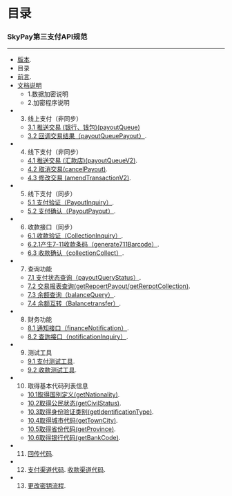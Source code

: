 # 目录

### SkyPay第三支付API规范

_________________

- [版本](./Version1.md).
- 目录
- [前言](./preface.md).
- [文档说明](./APIdocumentationdescription.md)
  - 1.数据加密说明
  - 2.加密程序说明
- 3. 线上支付（非同步）
  - [3.1 推送交易 (银行、钱包)(payoutQueue)](./onlinepayment/payoutQueue.md)
  - [3.2 回调交易结果（payoutQueuePayout）](./onlinepayment/payoutQueuePayout.md).
- 4. 线下支付（非同步）
  - [4.1 推送交易 (汇款店)(payoutQueueV2)](./onlinepayment/payoutQueueV2.md).
  - [4.2 取消交易(cancelPayout)](./onlinepayment/cancelPayout.md).
  - [4.3 修改交易 (amendTransactionV2)](./onlinepayment/amendTransactionV2.md).
- 5. 线下支付（同步）
  - [5.1 支付验证（PayoutInquiry）](./Offlinepayment/PayoutInquiry.md).
  - [5.2 支付确认（PayoutPayout）](./Offlinepayment/PayoutPayout.md).
- 6. 收款接口（同步）
  - [6.1 收款验证（CollectionInquiry）](./Offlinepayment/CollectionInquiry.md).
  - [6.2.1产生7-11收款条码（generate711Barcode）](./Offlinepayment/Generate711Barcode.md).
  - [6.3 收款确认（collectionCollect）](./Offlinepayment/collectionCollect.md).
- 7. 查询功能
  - [7.1 支付状态查询（payoutQueryStatus）](./Offlinepayment/payoutQueryStatus.md).
  - [7.2 交易报表查询(getRepoertPayout/getRerpotCollection)](./Offlinepayment/getReportPayout.md).
  - [7.3 余额查询（balanceQuery）](./Offlinepayment/balanceQuery.md).
  - [7.4 余额互转（Balancetransfer）](./Offlinepayment/Balancetransfer.md).
- 8. 财务功能
  - [8.1 通知接口（financeNotification）](./Rechargebalancewithdrawal/financeNotification.md).
  - [8.2 查詢接口（notificationInquiry）](./Rechargebalancewithdrawal/notificationInquiry.md).
- 9. 测试工具
  - [9.1 支付测试工具](./testtools/Collectionverificationtool.md).
  - [9.2 收款测试工具](./testtools/Paymenttestingtools.md).
- 10. 取得基本代码列表信息
  - [10.1取得国别定义(getNationality)](./Obtainbasiccodelistinformation/getNationality.md).
  - [10.2取得公民状态(getCivilStatus)](./Obtainbasiccodelistinformation/getCivilStatus.md).
  - [10.3取得身份验证类别(getIdentificationType)](./Obtainbasiccodelistinformation/getIdentificationType.md).
  - [10.4取得城巿代码(getTownCity)](./Obtainbasiccodelistinformation/getTownCity.md).
  - [10.5取得省份代码(getProvince)](./Obtainbasiccodelistinformation/getProvince.md).
  - [10.6取得银行代码(getBankCode)](./Obtainbasiccodelistinformation/getBankCode.md).
- 11. [回传代码](./Backpropagationmessagedefinition/Backpropagationmessagedefinition.md).
- 12. [支付渠道代码](./Paymentpipeline/Paymentpipeline.md).   [收款渠道代码](./Paymentpipeline/Paymentpipeline1.md).
- 13. [更改密钥流程](./Changekeyprocess/Changekeyprocess.md).
